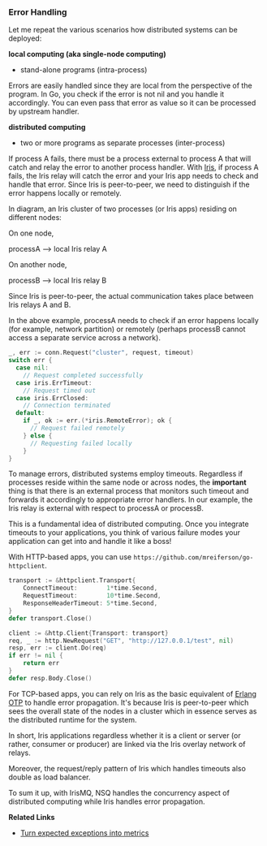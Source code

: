 ### Error Handling

Let me repeat the various scenarios how distributed systems can be deployed:

**local computing (aka single-node computing)**

- stand-alone programs (intra-process)

Errors are easily handled since they are local from the perspective of the program. In Go, you check if the error is not nil and you handle it accordingly. You can even pass that error as value so it can be processed by upstream handler.

**distributed computing**

- two or more programs as separate processes (inter-process)

If process A fails, there must be a process external to process A that will catch and relay the error to another process handler. With [Iris](https://godoc.org/gopkg.in/project-iris/iris-go.v1),  if process A fails, the Iris relay will catch the error and your Iris app needs to check and handle that error. Since Iris is peer-to-peer, we need to distinguish if the error happens locally or remotely.

In diagram, an Iris cluster of two processes (or Iris apps) residing on different nodes:

On one node, 

processA --> local Iris relay A

On another node,

processB --> local Iris relay B

Since Iris is peer-to-peer, the actual communication takes place between Iris relays A and B.

In the above example, processA needs to check if an error happens locally (for example, network partition) or remotely (perhaps processB cannot access a separate service across a network).

```go
_, err := conn.Request("cluster", request, timeout)
switch err {
  case nil:
    // Request completed successfully
  case iris.ErrTimeout:
    // Request timed out
  case iris.ErrClosed:
    // Connection terminated
  default:
    if _, ok := err.(*iris.RemoteError); ok {
      // Request failed remotely
    } else {
      // Requesting failed locally
    }
}
```

To manage errors, distributed systems employ timeouts. Regardless if processes reside within the same node or across nodes, the **important** thing is that there is an external process that monitors such timeout and forwards it accordingly to appropriate error handlers. In our example, the Iris relay is external with respect to processA or processB.

This is a fundamental idea of distributed computing. Once you integrate timeouts to your applications, you think of various failure modes your application can get into and handle it like a boss!

With HTTP-based apps, you can use ```https://github.com/mreiferson/go-httpclient```.

```go
transport := &httpclient.Transport{
    ConnectTimeout:        1*time.Second,
    RequestTimeout:        10*time.Second,
    ResponseHeaderTimeout: 5*time.Second,
}
defer transport.Close()

client := &http.Client{Transport: transport}
req, _ := http.NewRequest("GET", "http://127.0.0.1/test", nil)
resp, err := client.Do(req)
if err != nil {
    return err
}
defer resp.Body.Close()
```

For TCP-based apps, you can rely on Iris as the basic equivalent of [Erlang OTP](http://armstrongonsoftware.blogspot.com/2008/05/road-we-didnt-go-down.html) to handle error propagation. It's because Iris is peer-to-peer which sees the overall state of the nodes in a cluster which in essence serves as the distributed runtime for the system.

In short, Iris applications regardless whether it is a client or server (or rather, consumer or producer) are linked via the Iris overlay network of relays.

Moreover, the request/reply pattern of Iris which handles timeouts also double as load balancer.

To sum it up, with IrisMQ, NSQ handles the concurrency aspect of distributed computing while Iris handles error propagation.

**Related Links**

- [Turn expected exceptions into metrics](http://yellerapp.com/posts/2015-06-01-getting-to-exception-zero.html)
